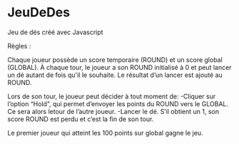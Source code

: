 # JeuDeDes
Jeu de dés créé avec Javascript

Règles : 

Chaque joueur possède un score temporaire (ROUND) et un score global (GLOBAL). 
À chaque tour, le joueur a son ROUND initialisé à 0 et peut lancer un dé autant de fois qu'il le souhaite. 
Le résultat d’un lancer est ajouté au ROUND.

Lors de son tour, le joueur peut décider à tout moment de: 
  -Cliquer sur l’option “Hold”, qui permet d’envoyer les points du ROUND vers le GLOBAL. Ce sera alors letour de l’autre joueur.
  -Lancer le dé. S’il obtient un 1, son score ROUND est perdu et c’est la fin de son tour.
  
Le premier joueur qui atteint les 100 points sur global gagne le jeu.

